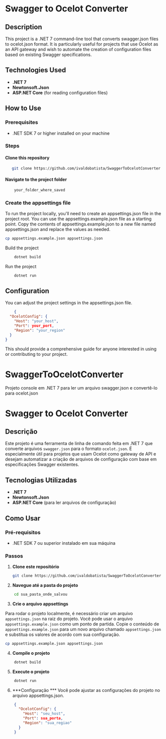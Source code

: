 # Swagger to Ocelot Converter

## Description

This project is a .NET 7 command-line tool that converts swagger.json files to ocelot.json format. It is particularly useful for projects that use Ocelot as an API gateway and wish to automate the creation of configuration files based on existing Swagger specifications.

## Technologies Used

- **.NET 7**
- **Newtonsoft.Json**
- **ASP.NET Core** (for reading configuration files)

## How to Use

### Prerequisites

- .NET SDK 7 or higher installed on your machine
 
### Steps

#### Clone this repository

```bash
   git clone https://github.com/ivaldobatista/SwaggerToOcelotConverter.git
```

#### Navigate to the project folder

```bash
	your_folder_where_saved
```

### Create the appsettings file

To run the project locally, you'll need to create an appsettings.json file in the project root. You can use the appsettings.example.json file as a starting point. Copy the contents of appsettings.example.json to a new file named appsettings.json and replace the values as needed.

```bash
cp appsettings.example.json appsettings.json
```

Build the project

```bash
	dotnet build
```

Run the project

```bash
	dotnet run
```

## Configuration

You can adjust the project settings in the appsettings.json file.

```json
	{
  "OcelotConfig": {
    "Host": "your_host",
    "Port": your_port,
    "Region": "your_region"
  }
}

```


This should provide a comprehensive guide for anyone interested in using or contributing to your project.


# SwaggerToOcelotConverter
Projeto console em .NET 7 para ler um arquivo swagger.json e convertê-lo para ocelot.json

# Swagger to Ocelot Converter

## Descrição

Este projeto é uma ferramenta de linha de comando feita em .NET 7 que converte arquivos `swagger.json` para o formato `ocelot.json`. É especialmente útil para projetos que usam Ocelot como gateway de API e desejam automatizar a criação de arquivos de configuração com base em especificações Swagger existentes.

## Tecnologias Utilizadas

- **.NET 7**
- **Newtonsoft.Json**
- **ASP.NET Core** (para ler arquivos de configuração)

## Como Usar

### Pré-requisitos

- .NET SDK 7 ou superior instalado em sua máquina

### Passos

1. **Clone este repositório**
   ```bash
   git clone https://github.com/ivaldobatista/SwaggerToOcelotConverter.git

2. **Navegue até a pasta do projeto**
```bash
	cd sua_pasta_onde_salvou
```

3. **Crie o arquivo appsettings**

 Para rodar o projeto localmente, é necessário criar um arquivo `appsettings.json` na raiz do projeto. Você pode usar o arquivo `appsettings.example.json` como um ponto de partida. Copie o conteúdo de `appsettings.example.json` para um novo arquivo chamado `appsettings.json` e substitua os valores de acordo com sua configuração.

```bash
cp appsettings.example.json appsettings.json
```

4. **Compile o projeto**
```bash
	dotnet build
```

5. **Execute o projeto**
```bash
	dotnet run
```

6. ***Configuração ***
Você pode ajustar as configurações do projeto no arquivo appsettings.json.
```json
	{
	  "OcelotConfig": {
		"Host": "seu_host",
		"Port": sua_porta,
		"Region": "sua_regiao"
	  }
	}
```

